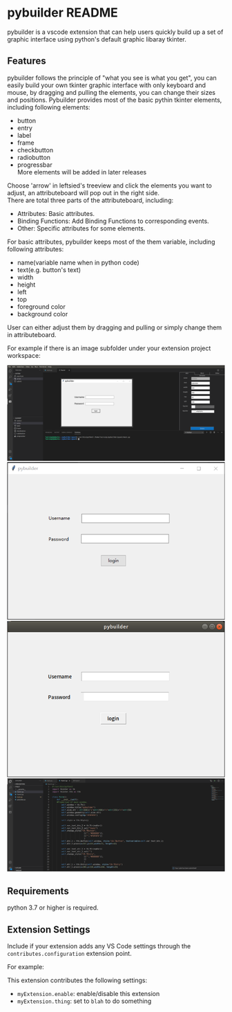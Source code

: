 # pybuilder README

pybuilder is a vscode extension that can help users quickly build up a set of graphic interface using python's default graphic libaray tkinter.

## Features

pybuilder follows the principle of "what you see is what you get", you can easily build your own tkinter graphic interface with only keyboard and mouse, by dragging and pulling the elements, you can change their sizes and positions.
Pybuilder provides most of the basic pythin tkinter elements, including following elements:
* button
* entry
* label
* frame
* checkbutton
* radiobutton
* progressbar  
More elements will be added in later releases  


Choose 'arrow' in leftsied's treeview and click the elements you want to adjust, an attributeboard will pop out in the right side.  
There are total three parts of the attributeboard, including:   
* Attributes: Basic attributes.
* Binding Functions: Add Binding Functions to corresponding events.
* Other: Specific attributes for some elements. 


For basic attributes, pybuilder keeps most of the them variable, including following attributes:
* name(variable name when in python code)
* text(e.g. button's text)
* width
* height
* left
* top
* foreground color
* background color  

User can either adjust them by dragging and pulling or simply change them in attributeboard. 

For example if there is an image subfolder under your extension project workspace:  

![Development Interface](src/static/images/dev_int.png)  
![Python tkinter graphic interface under Windows](src/static/images/windows_int.png)  
![Python tkinter graphic interface under Linux](src/static/images/linux_int.png)  
![Python codes generated by pybuilder](src/static/images/code.png)  


## Requirements

python 3.7 or higher is required. 

## Extension Settings

Include if your extension adds any VS Code settings through the `contributes.configuration` extension point.

For example:

This extension contributes the following settings:

* `myExtension.enable`: enable/disable this extension
* `myExtension.thing`: set to `blah` to do something


